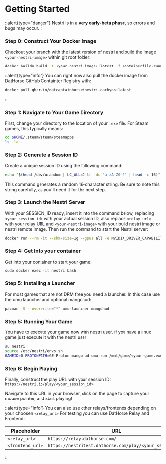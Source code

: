 # Getting Started

::alert{type="danger"}
Nestri is in a **very early-beta phase**, so errors and bugs may occur.
::

### Step 0: Construct Your Docker Image
Checkout your branch with the latest version of nestri and build the image `<your-nestri-image>` within git root folder:
```bash
docker buildx build -t <your-nestri-image>:latest -f Containerfile.runner .
```

::alert{type="info"}
You can right now also pull the docker image from DatHorse GitHub Containter Registry with:
```bash
docker pull ghcr.io/datcaptainhorse/nestri-cachyos:latest
```
::

### Step 1: Navigate to Your Game Directory
First, change your directory to the location of your `.exe` file. For Steam games, this typically means:
```bash
cd $HOME/.steam/steam/steamapps
ls -la .
```
### Step 2: Generate a Session ID
Create a unique session ID using the following command:
```bash
echo "$(head /dev/urandom | LC_ALL=C tr -dc 'a-zA-Z0-9' | head -c 16)"
```
This command generates a random 16-character string. Be sure to note this string carefully, as you'll need it for the next step.
### Step 3: Launch the Nestri Server
With your SESSION_ID ready, insert it into the command below, replacing `<your_session_id>` with your actual session ID, also replace `<relay_url>` with your relay URL and `<your-nestri-image>` with your build nestri image or nestri remote image. Then run the command to start the Nestri server:

```bash
docker run --rm -it --shm-size=1g --gpus all -e NVIDIA_DRIVER_CAPABILITIES=all --runtime=nvidia -e RELAY_URL='<relay_url>' -e NESTRI_ROOM=<your_session_id> -e RESOLUTION=1920x1080 -e FRAMERATE=60 -e NESTRI_PARAMS='--verbose=true --video-codec=h264 --video-bitrate=4000 --video-bitrate-max=6000'--name nestri -d -v "$(pwd)":/mnt/game/ <your-nestri-image>:latest
```

### Step 4: Get Into your container
Get into your container to start your game:
```bash
sudo docker exec -it nestri bash
```
### Step 5: Installing a Launcher
For most games that are not DRM free you need a launcher. In this case use the umu launcher and optional mangohud:
```bash
pacman -S --overwrite="*" umu-launcher mangohud
```

### Step 5: Running Your Game
You have to execute your game now with nestri user. If you have a linux game just execute it with the nestri user
```bash
su nestri
source /etc/nestri/envs.sh
GAMEID=0 PROTONPATH=GE-Proton mangohud umu-run /mnt/game/<your-game.exe>
```

### Step 6: Begin Playing
Finally, construct the play URL with your session ID:
`https://nestri.io/play/<your_session_id>`

Navigate to this URL in your browser, click on the page to capture your mouse pointer, and start playing!

::alert{type="info"}
You can also use other relays/frontends depending on your choosen `<relay_url>`
For testing you can use DatHorse Relay and Frontend:

| **Placeholder**                      | **URL**   |
| ---------------------------- | ---------- |
| `<relay_url>`              | `https://relay.dathorse.com/`   |
| `<frontend_url>`           | `https://nestritest.dathorse.com/play/<your_session_id>` |
::




<!--
Nestri Node is easy to install using the provided installation script. Follow the steps below to get started.

 ## Installation

1. Download the installation script using `wget`:

```bash
wget https://github.com/nestriness/nestri/nestri-node-install.sh

```

2. Make the script executable:
```bash
chmod +x nestri-node-install.sh


```
3. Run the script to start the installation process:
```bash
./nestri-node-install.sh
```
::-->


